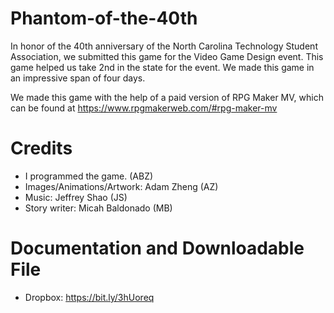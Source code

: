 # Phantom-of-the-40th
In honor of the 40th anniversary of the North Carolina Technology Student Association, we submitted this game for the Video Game Design event. This game helped us take 2nd in the state for the event. We made this game in an impressive span of four days.

We made this game with the help of a paid version of RPG Maker MV, which can be found at https://www.rpgmakerweb.com/#rpg-maker-mv

# Credits
 - I programmed the game. (ABZ)
 - Images/Animations/Artwork: Adam Zheng (AZ)
 - Music: Jeffrey Shao (JS)
 - Story writer: Micah Baldonado (MB)
 
 # Documentation and Downloadable File
 - Dropbox: https://bit.ly/3hUoreq
 
